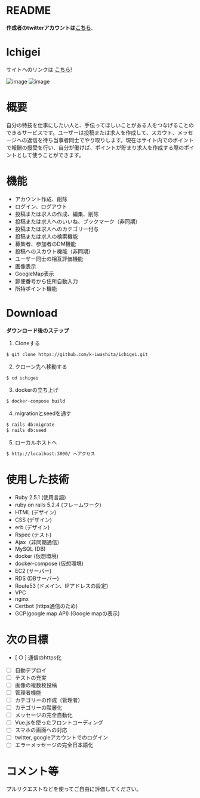 # README

**作成者のtwitterアカウントは[こちら](https://twitter.com/k__rits).**

# Ichigei

サイトへのリンクは [こちら](https://ichigei.work/)!

![image](https://user-images.githubusercontent.com/57013811/85226240-89595c00-b411-11ea-8571-19fdaf7e9b2e.png)
![image](https://user-images.githubusercontent.com/57013811/85226287-b60d7380-b411-11ea-99e9-ed551519caf2.png)


# 概要

自分の特技を仕事にしたい人と、手伝ってほしいことがある人をつなげることのできるサービスです。ユーザーは投稿または求人を作成して、スカウト、メッセージへの返信を待ち当事者同士でやり取りします。現在はサイト内でのポイントで報酬の授受を行い、自分が働けば、ポイントが貯まり求人を作成する際のポイントとして使うことができます。

# 機能
 - アカウント作成、削除
 - ログイン、ログアウト
 - 投稿または求人の作成、編集、削除
 - 投稿または求人へのいいね、ブックマーク（非同期）
 - 投稿または求人へのカテゴリー付与
 - 投稿または求人の検索機能
 - 募集者、参加者のDM機能
 - 投稿へのスカウト機能（非同期）
 - ユーザー同士の相互評価機能
 - 画像表示
 - GoogleMap表示
 - 郵便番号から住所自動入力
 - 所持ポイント機能

# Download

**ダウンロード後のステップ**

1. Cloneする

```bash
$ git clone https://github.com/k-iwashita/ichigei.git
```

2. クローン先へ移動する

```bash
$ cd ichigei
```

3. dockerの立ち上げ

```bash
$ docker-compose build
```

4. migrationとseedを通す

```bash
$ rails db:migrate
$ rails db:seed
```

5. ローカルホストへ

```bash
$ http://localhost:3000/ へアクセス
```

# 使用した技術
 - Ruby 2.5.1 (使用言語)
 - ruby on rails 5.2.4 (フレームワーク)
 - HTML (デザイン)
 - CSS (デザイン)
 - erb (デザイン)
 - Rspec (テスト)
 - Ajax（非同期通信）
 - MySQL (DB)
 - docker (仮想環境)
 - docker-compose (仮想環境)
 - EC2 (サーバー)
 - RDS (DBサーバー)
 - Route53 (ドメイン、IPアドレスの設定)
 - VPC
 - nginx
 - Certbot (https通信のため)
 - GCP(google map API) (Google mapの表示)


# 次の目標

- [ ○ ] 通信のhttps化
- [ ] 自動デプロイ
- [ ] テストの充実
- [ ] 画像の複数枚投稿
- [ ] 管理者機能
- [ ] カテゴリーの作成（管理者）
- [ ] カテゴリーの階層化
- [ ] メッセージの完全自動化
- [ ] Vue.jsを使ったフロントコーディング
- [ ] スマホの画面への対応
- [ ] twitter, googleアカウントでのログイン 
- [ ] エラーメッセージの完全日本語化

# コメント等

プルリクエストなどを使ってご自由に評価してください。

